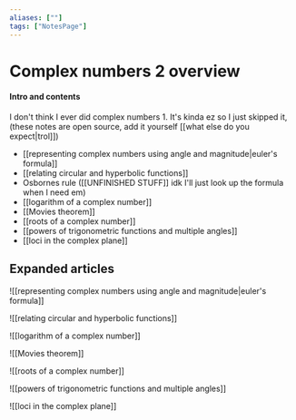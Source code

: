 ```yaml
---
aliases: [""]
tags: ["NotesPage"]
---
```


# Complex numbers 2 overview

#### Intro and contents
I don't think I ever did complex numbers 1. It's kinda ez so I just skipped it, (these notes are open source, add it yourself [[what else do you expect|trol]])
- [[representing complex numbers using angle and magnitude|euler's formula]]
- [[relating circular and hyperbolic functions]]
- Osbornes rule ([[UNFINISHED STUFF]] idk I'll just look up the formula when I need em)
- [[logarithm of a complex number]]
- [[Movies theorem]]
- [[roots of a complex number]]
- [[powers of trigonometric functions and multiple angles]]
- [[loci in the complex plane]]

## Expanded articles
![[representing complex numbers using angle and magnitude|euler's formula]]

![[relating circular and hyperbolic functions]]

![[logarithm of a complex number]]

![[Movies theorem]]

![[roots of a complex number]]

![[powers of trigonometric functions and multiple angles]]

![[loci in the complex plane]]